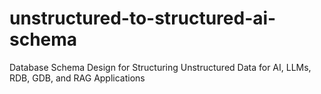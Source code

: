 # unstructured-to-structured-ai-schema
Database Schema Design for Structuring Unstructured Data for AI, LLMs, RDB, GDB, and RAG Applications
